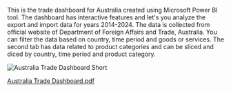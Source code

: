 This is the trade dashboard for Australia created using Microsoft Power BI tool. The dashboard has interactive features and let's you analyze the export and import data for years 2014-2024. The data is collected from official website of Department of Foreign Affairs and Trade, Australia. You can filter the data based on country, time period and goods or services. The second tab has data related to product categories and can be sliced and diced by country, time period and product category.

![Australia Trade Dashboard Short](https://github.com/user-attachments/assets/af1aca6e-5f1b-4df4-9c46-c113ac9c899d)


[Australia Trade Dashboard.pdf](https://github.com/user-attachments/files/22399409/Australia.Trade.Dashboard.pdf)
